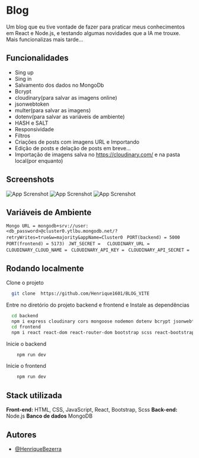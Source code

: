 # Blog
Um blog que eu tive vontade de fazer para praticar meus conhecimentos em React e Node.js, e testando algumas novidades que a IA me trouxe.
Mais funcionalizas mais tarde...

## Funcionalidades

- Sing up
- Sing in
- Salvamento dos dados no MongoDb
- Bcrypt 
- cloudinary(para salvar as imagens online)
- jsonwebtoken
- multer(para salvar as imagens)
- dotenv(para salvar as variáveis de ambiente)
- HASH e SALT 
- Responsividade
- Filtros 
- Criações de posts com imagens URL e Importando
- Edição de posts e delação de posts em breve...
- Importação de imagens salva no https://cloudinary.com/ e na pasta local(por enquanto)
  
## Screenshots
![App Screnshot]()
![App Screnshot]()
![App Screnshot]()

## Variáveis de Ambiente
`Mongo URL = mongodb+srv://user:<db_password>@cluster0.ytlbu.mongodb.net/?retryWrites=true&w=majority&appName=Cluster0 `
`PORT(backend) = 5000`
`PORT(frontend) = 5173) `
`JWT_SECRET =  `
`CLOUDINARY_URL =  `
`CLOUDINARY_CLOUD_NAME = `
`CLOUDINARY_API_KEY = `
`CLOUDINARY_API_SECRET = `

## Rodando localmente
Clone o projeto

```bash
  git clone  https://github.com/Henrique1601/BLOG_VITE
```

Entre no diretório do projeto backend e frontend e Instale as dependências
```bash
  cd backend
  npm i express cloudinary cors mongoose nodemon dotenv bcrypt jsonwebtoken multer
  cd frontend
  npm i react react-dom react-router-dom bootstrap scss react-bootstrap axios 
```

Inicie o backend
```bash
    npm run dev
```

Inicie o frontend
```bash
    npm run dev
```

## Stack utilizada

**Front-end:** HTML, CSS, JavaScript, React, Bootstrap, Scss
**Back-end:** Node.js 
**Banco de dados** MongoDB 


## Autores

- [@HenriqueBezerra](https://github.com/Henrique1601)